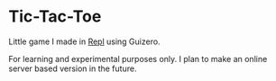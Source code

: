 # Tic-Tac-Toe

Little game I made in [Repl](https://replit.com/@bbrooklyn/Tic-Tac-Toe) using Guizero.


For learning and experimental purposes only. I plan to make an online server based version in the future.
